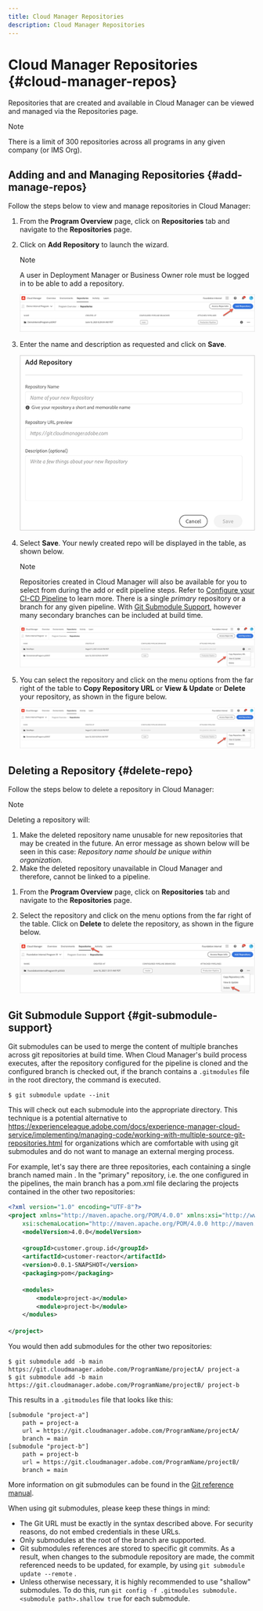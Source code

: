 ```yaml
---
title: Cloud Manager Repositories
description: Cloud Manager Repositories
---
```

# Cloud Manager Repositories {#cloud-manager-repos} 

Repositories that are created and available in Cloud Manager can be viewed and managed via the Repositories page. 

>[!NOTE]
>There is a limit of 300 repositories across all programs in any given company (or IMS Org).

## Adding and and Managing Repositories {#add-manage-repos}

Follow the steps below to view and manage repositories in Cloud Manager:

1. From the **Program Overview** page, click on **Repositories** tab and navigate to the **Repositories** page.

1. Click on **Add Repository** to launch the wizard.

   >[!NOTE]
   >A user in Deployment Manager or Business Owner role must be logged in to be able to add a repository.

   ![](/help/implementing/cloud-manager/assets/repos/create-repo2.png)
  
1. Enter the name and description as requested and click on **Save**.

   ![](/help/implementing/cloud-manager/assets/repos/repo-1.png)

1. Select **Save**. Your newly created repo will be displayed in the table, as shown below.

   >[!NOTE]
   >Repositories created in Cloud Manager will also be available for you to select from during the add or edit pipeline steps. Refer to [Configure your CI-CD Pipeline](https://experienceleague.adobe.com/docs/experience-manager-cloud-service/implementing/using-cloud-manager/configure-pipeline.html?lang=en) to learn more. There is a single *primary* repository or a branch for any given pipeline. With [Git Submodule Support](#git-submodule-support), however many secondary branches can be included at build time.

   ![](/help/implementing/cloud-manager/assets/repos/create-repo3.png)

1. You can select the repository and click on the menu options from the far right of the table to **Copy Repository URL** or **View & Update** or **Delete** your repository, as shown in the  figure below.

   ![](/help/implementing/cloud-manager/assets/repos/create-repo3.png)

## Deleting a Repository {#delete-repo}

Follow the steps below to delete a repository in Cloud Manager:
>[!NOTE]
>Deleting a repository will:
>1. Make the deleted repository name unusable for new repositories that may be created in the future. An error message as shown below will be seen in this case:
>*Repository name should be unique within organization.*
>1. Make the deleted repository unavailable in Cloud Manager and therefore, cannot be linked to a pipeline.

1. From the **Program Overview** page, click on **Repositories** tab and navigate to the **Repositories** page.

1. Select the repository and click on the menu options from the far right of the table. Click on **Delete** to delete the repository, as shown in the  figure below.

   ![](/help/implementing/cloud-manager/assets/repos/delete-repo.png)


## Git Submodule Support {#git-submodule-support}

Git submodules can be used to merge the content of multiple branches across git repositories at build time. When Cloud Manager's build process executes, after the repository configured for the pipeline is cloned and the configured branch is checked out, if  the branch contains a `.gitmodules` file in the root directory, the command is executed.

```
$ git submodule update --init
```

This will check out each submodule into the appropriate directory. This technique is a potential alternative to https://experienceleague.adobe.com/docs/experience-manager-cloud-service/implementing/managing-code/working-with-multiple-source-git-repositories.html for organizations which are comfortable with using git submodules and do not want to manage an external merging process.

For example, let's say there are three repositories, each containing a single branch named main . In the "primary" repository, i.e. the one configured in the pipelines, the main  branch has a pom.xml file declaring the projects contained in the other two repositories:

```xml
<?xml version="1.0" encoding="UTF-8"?>
<project xmlns="http://maven.apache.org/POM/4.0.0" xmlns:xsi="http://www.w3.org/2001/XMLSchema-instance"
    xsi:schemaLocation="http://maven.apache.org/POM/4.0.0 http://maven.apache.org/maven-v4_0_0.xsd">
    <modelVersion>4.0.0</modelVersion>
   
    <groupId>customer.group.id</groupId>
    <artifactId>customer-reactor</artifactId>
    <version>0.0.1-SNAPSHOT</version>
    <packaging>pom</packaging>
   
    <modules>
        <module>project-a</module>
        <module>project-b</module>
    </modules>
   
</project>
```

You would then add submodules for the other two repositories:

```
$ git submodule add -b main https://git.cloudmanager.adobe.com/ProgramName/projectA/ project-a
$ git submodule add -b main https://git.cloudmanager.adobe.com/ProgramName/projectB/ project-b
```

This results in a `.gitmodules` file that looks like this:

```
[submodule "project-a"]
    path = project-a
    url = https://git.cloudmanager.adobe.com/ProgramName/projectA/
    branch = main
[submodule "project-b"]
    path = project-b
    url = https://git.cloudmanager.adobe.com/ProgramName/projectB/
    branch = main
```

More information on git submodules can be found in the [Git reference manual](https://git-scm.com/book/en/v2/Git-Tools-Submodules).

When using git submodules, please keep these things in mind:

* The Git URL must be exactly in the syntax described above. For security reasons, do not  embed credentials in these URLs.
* Only submodules at the root of the branch are supported.
* Git submodules references are stored to specific git commits. As a result, when changes to the submodule repository are made, the commit referenced needs to be updated, for example, by using `git submodule update --remote` . 
* Unless otherwise necessary, it is highly recommended to use "shallow" submodules. To do this, run `git config -f .gitmodules submodule.<submodule path>.shallow true`  for each submodule.


